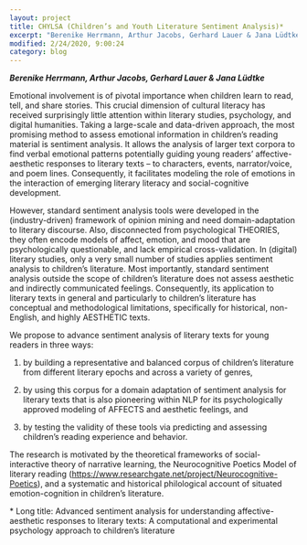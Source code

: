 ```yaml
---
layout: project
title: CHYLSA (Children’s and Youth Literature Sentiment Analysis)*
excerpt: "Berenike Herrmann, Arthur Jacobs, Gerhard Lauer & Jana Lüdtke"
modified: 2/24/2020, 9:00:24
category: blog
---
```


***Berenike Herrmann, Arthur Jacobs, Gerhard Lauer & Jana Lüdtke***

Emotional involvement is of pivotal importance when children learn to read, tell, and share stories. This crucial dimension of cultural literacy has received surprisingly little attention within literary studies, psychology, and digital humanities. Taking a large-scale and data-driven approach, the most promising method to assess emotional information in children’s reading material is sentiment analysis. It allows the analysis of larger text corpora to find verbal emotional patterns potentially guiding young readers’ affective-aesthetic responses to literary texts – to characters, events, narrator/voice, and poem lines. Consequently, it facilitates modeling the role of emotions in the interaction of emerging literary literacy and social-cognitive development. 

However, standard sentiment analysis tools were developed in the (industry-driven) framework of opinion mining and need domain-adaptation to literary discourse. Also, disconnected from psychological THEORIES, they often encode models of affect, emotion, and mood that are psychologically questionable, and lack empirical cross-validation. In (digital) literary studies, only a very small number of studies applies sentiment analysis to children’s literature. Most importantly, standard sentiment analysis outside the scope of children’s literature does not assess aesthetic and indirectly communicated feelings. Consequently, its application to literary texts in general and particularly to children’s literature has conceptual and methodological limitations, specifically for historical, non-English, and highly AESTHETIC texts. 

We propose to advance sentiment analysis of literary texts for young readers in three ways: 

1) by building a representative and balanced corpus of children’s literature from different literary epochs and across a variety of genres, 

2) by using this corpus for a domain adaptation of sentiment analysis for literary texts that is also pioneering within NLP for its psychologically approved modeling of AFFECTS and aesthetic feelings, and 

3) by testing the validity of these tools via predicting and assessing children’s reading experience and behavior.

The research is motivated by the theoretical frameworks of social-interactive theory of narrative learning, the Neurocognitive Poetics Model of literary reading (https://www.researchgate.net/project/Neurocognitive-Poetics), and a systematic and historical philological account of situated emotion-cognition in children’s literature.

\* Long title: Advanced sentiment analysis for understanding affective-aesthetic responses to literary texts: A computational and experimental psychology approach to children’s literature

